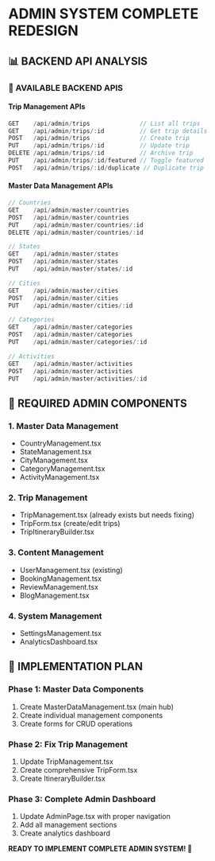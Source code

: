 # ADMIN SYSTEM COMPLETE REDESIGN

## 📊 **BACKEND API ANALYSIS**

### **🎯 AVAILABLE BACKEND APIS**

#### **Trip Management APIs**
```javascript
GET    /api/admin/trips              // List all trips
GET    /api/admin/trips/:id          // Get trip details
POST   /api/admin/trips              // Create trip
PUT    /api/admin/trips/:id          // Update trip
DELETE /api/admin/trips/:id          // Archive trip
PUT    /api/admin/trips/:id/featured // Toggle featured
POST   /api/admin/trips/:id/duplicate // Duplicate trip
```

#### **Master Data Management APIs**
```javascript
// Countries
GET    /api/admin/master/countries
POST   /api/admin/master/countries
PUT    /api/admin/master/countries/:id
DELETE /api/admin/master/countries/:id

// States
GET    /api/admin/master/states
POST   /api/admin/master/states
PUT    /api/admin/master/states/:id

// Cities
GET    /api/admin/master/cities
POST   /api/admin/master/cities
PUT    /api/admin/master/cities/:id

// Categories
GET    /api/admin/master/categories
POST   /api/admin/master/categories
PUT    /api/admin/master/categories/:id

// Activities
GET    /api/admin/master/activities
POST   /api/admin/master/activities
PUT    /api/admin/master/activities/:id
```

## 🎯 **REQUIRED ADMIN COMPONENTS**

### **1. Master Data Management**
- CountryManagement.tsx
- StateManagement.tsx
- CityManagement.tsx
- CategoryManagement.tsx
- ActivityManagement.tsx

### **2. Trip Management**
- TripManagement.tsx (already exists but needs fixing)
- TripForm.tsx (create/edit trips)
- TripItineraryBuilder.tsx

### **3. Content Management**
- UserManagement.tsx (existing)
- BookingManagement.tsx
- ReviewManagement.tsx
- BlogManagement.tsx

### **4. System Management**
- SettingsManagement.tsx
- AnalyticsDashboard.tsx

## 🚀 **IMPLEMENTATION PLAN**

### **Phase 1: Master Data Components**
1. Create MasterDataManagement.tsx (main hub)
2. Create individual management components
3. Create forms for CRUD operations

### **Phase 2: Fix Trip Management**
1. Update TripManagement.tsx
2. Create comprehensive TripForm.tsx
3. Create ItineraryBuilder.tsx

### **Phase 3: Complete Admin Dashboard**
1. Update AdminPage.tsx with proper navigation
2. Add all management sections
3. Create analytics dashboard

**READY TO IMPLEMENT COMPLETE ADMIN SYSTEM! 🎯**